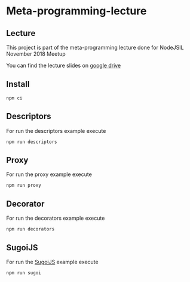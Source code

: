 # Meta-programming-lecture

## Lecture

This project is part of the meta-programming lecture done for NodeJSIL November 2018 Meetup

You can find the lecture slides on [google drive](https://docs.google.com/presentation/d/19fieTE0roK5Sr9Mn5YVZ1omH2762EhBl/edit?usp=sharing&ouid=115954504134926005047&rtpof=true&sd=true)

## Install

`npm ci`

## Descriptors

For run the descriptors example execute

    npm run descriptors

## Proxy

For run the proxy example execute

    npm run proxy

## Decorator

For run the decorators example execute

    npm run decorators


## SugoiJS

For run the [SugoiJS](http://www.sugoijs.com) example execute

    npm run sugoi

